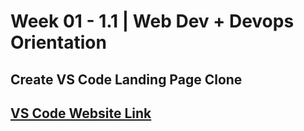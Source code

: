 # **Week 01 - 1.1 | Web Dev + Devops Orientation**


## Create VS Code Landing Page Clone

## [VS Code Website Link](https://code.visualstudio.com/)